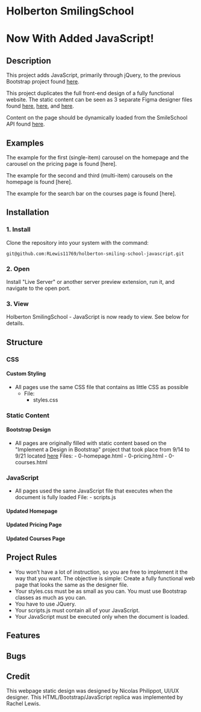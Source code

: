 # Holberton SmilingSchool
# Now With Added JavaScript!

## Description

This project adds JavaScript, primarily through jQuery, to the previous Bootstrap project found [here](https://github.com/RLewis11769/holberton-smiling-school). 

This project duplicates the full front-end design of a fully functional website. The static content can be seen as 3 separate Figma designer files found [here](https://www.figma.com/file/QYQqMYbdpAHL5xTclwJKSI/Homepage?node-id=0%3A1), [here](https://www.figma.com/file/KLAI53jdYpfFNEy0O79ymB/Pricing?node-id=0%3A1), and [here](https://www.figma.com/file/ivg3abH1HLmMayBgjGg1Qf/Courses?node-id=0%3A1).

Content on the page should be dynamically loaded from the SmileSchool API found [here](https://smileschool-api.hbtn.info).

## Examples

The example for the first (single-item) carousel on the homepage and the carousel on the pricing page is found [here].

The example for the second and third (multi-item) carousels on the homepage is found [here].

The example for the search bar on the courses page is found [here].

## Installation

### 1. Install

Clone the repository into your system with the command:

```
git@github.com:RLewis11769/holberton-smiling-school-javascript.git
```

### 2. Open

Install "Live Server" or another server preview extension, run it, and navigate to the open port.

### 3. View

Holberton SmilingSchool - JavaScript is now ready to view. See below for details.

## Structure

### CSS

#### Custom Styling

- All pages use the same CSS file that contains as little CSS as possible
	- File:
		- styles.css

### Static Content

#### Bootstrap Design

- All pages are originally filled with static content based on the "Implement a Design in Bootstrap" project that took place from 9/14 to 9/21 located [here](https://github.com/RLewis11769/holberton-smiling-school)
	Files:
		- 0-homepage.html
		- 0-pricing.html
		- 0-courses.html

### JavaScript

- All pages used the same JavaScript file that executes when the document is fully loaded
	File:
		- scripts.js

#### Updated Homepage
#### Updated Pricing Page
#### Updated Courses Page

## Project Rules

- You won’t have a lot of instruction, so you are free to implement it the way that you want. The objective is simple: Create a fully functional web page that looks the same as the designer file.
- Your styles.css must be as small as you can. You must use Bootstrap classes as much as you can.
- You have to use JQuery.
- Your scripts.js must contain all of your JavaScript.
- Your JavaScript must be executed only when the document is loaded.

## Features
## Bugs

## Credit

This webpage static design was designed by Nicolas Philippot, UI/UX designer. This HTML/Bootstrap/JavaScript replica was implemented by Rachel Lewis.
